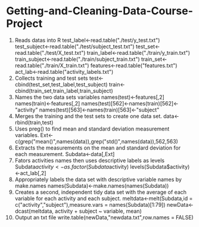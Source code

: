 # Getting-and-Cleaning-Data-Course-Project
1. Reads datas into R
test_label<-read.table("./test/y_test.txt")
test_subject<-read.table("./test/subject_test.txt")
test_set<-read.table("./test/X_test.txt")
train_label<-read.table("./train/y_train.txt")
train_subject<-read.table("./train/subject_train.txt")
train_set<-read.table("./train/X_train.txt")
features<-read.table("features.txt")
act_lab<-read.table("activity_labels.txt")
2. Collects training and test sets
test<-cbind(test_set,test_label,test_subject)
train<-cbind(train_set,train_label,train_subject)
3. Names the two data sets variables
names(test)<-features[,2]
names(train)<-features[,2]
names(test)[562]<-names(train)[562]<-"activity"
names(test)[563]<-names(train)[563]<-"subject"
4. Merges the training and the test sets to create one data set.
data<-rbind(train,test)
5. Uses preg() to find mean and standard deviation measurement variables.
Ext<-c(grep("mean()",names(data)),grep("std()",names(data)),562,563)
6. Extracts the measurements on the mean and standard deviation for each measurement.
Subdata<-data[,Ext]
7. Fators activities names then uses descriptive labels as levels
Subdata$activity<-as.factor(Subdata$activity)
levels(Subdata$activity)<-act_lab[,2]
8. Appropriately labels the data set with descriptive variable names by make.names 
names(Subdata)<-make.names(names(Subdata))
9. Creates a second, independent tidy data set with the average of each variable for each activity and each subject.
meltdata<-melt(Subdata,id = c("activity","subject"),measure.vars = names(Subdata)[1:79])
newData<-dcast(meltdata, activity + subject ~ variable, mean)
10. Output an txt file
write.table(newData,"newdata.txt",row.names = FALSE)
